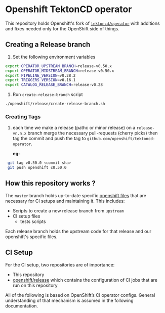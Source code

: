 # Openshift TektonCD operator

This repository holds Openshift's fork of
[`tektoncd/operator`](https://github.com/tektoncd/operator) with additions and
fixes needed only for the OpenShift side of things.

## Creating a Release branch

1. Set the following environment variables

  ```bash
  export OPERATOR_UPSTREAM_BRANCH=release-v0.50.x
  export OPERATOR_MIDSTREAM_BRANCH=release-v0.50.x
  export PIPELINE_VERSION=v0.28.2
  export TRIGGERS_VERSION=v0.16.1
  export CATALOG_RELEASE_BRANCH=release-v0.28
  ```

1. Run `create-release-branch` script

  ```bash
  ./openshift/release/create-release-branch.sh
  ```

### Creating Tags

1. each time we make a release (pathc or minor release) on a `release-vn.n.x` branch merge the necessary pull-requests (cherry picks)
   then tag the commit and push the tag to `github.com/openshift/tektoncd-operator`.

   **eg:**

  ```bash
   git tag v0.50.0 <commit sha>
   git push openshift c0.50.0
  ```

## How this repository works ?

The `master` branch holds up-to-date specific [openshift files](./openshift)
that are necessary for CI setups and maintaining it. This includes:

- Scripts to create a new release branch from `upstream`
- CI setup files
  - tests scripts

Each release branch holds the upstream code for that release and our
openshift's specific files.

## CI Setup

For the CI setup, two repositories are of importance:

- This repository
- [openshift/release](https://github.com/openshift/release) which
  contains the configuration of CI jobs that are run on this
  repository

All of the following is based on OpenShift’s CI operator
configs. General understanding of that mechanism is assumed in the
following documentation.
